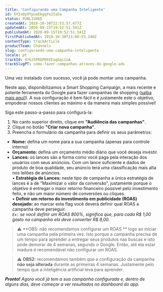 ```yaml
---
title: 'Configurando uma Campanha Inteligente'
id: 5YIxQy9TpuaEkgqYo2IaSa
status: PUBLISHED
createdAt: 2018-10-30T22:53:57.677Z
updatedAt: 2020-09-15T19:52:51.541Z
publishedAt: 2020-09-15T19:52:51.541Z
firstPublishedAt: 2018-10-30T23:00:53.240Z
contentType: trackArticle
productTeam: Channels
slug: configurando-uma-campanha-inteligente
locale: pt
trackId: 47kz5PRQPK0IEaqGqiIuA
trackSlugPT: como-fazer-campanhas-atraves-do-google-ads
---
```


Uma vez instalado com sucesso, você já pode montar uma campanha. 

Neste app, disponibilizamos a Smart Shopping Campaign, a mais recente e potente ferramenta do Google para fazer campanhas de shopping ([saiba mais aqui!](https://support.google.com/google-ads/answer/7457632?hl=pt-BR)). A sua configuração é bem fácil e é justamente este o objetivo, empoderar nossos clientes ao máximo e da maneira mais simples possível!

Siga este passo-a-passo para configurá-la:

1. No canto superior direito, clique em __"Audiência das campanhas"__.
2. Clique no botão __"Criar nova campanha"__.
3. Preencha o formulário da campanha para definir os seus parâmetros:
 - __Nome:__ defina um nome para a sua campanha (apenas para controle interno)
 - __Orçamento:__ defina um orçamento médio diário que você deseja investir.
 - __Lances:__ os lances são a forma como você paga pela interação dos usuários com seus anúncios. Com um lance suficiente e dados de produto de boa qualidade, seu anúncio terá uma classificação mais alta nos leilões de anúncios.
    <br/>&bull; __Estratégia de Lances:__ neste tipo de campanha a única estratégia de lances é a de "Maximizar o valor da conversão", justamente porque o objetivo é entregar o maior retorno financeiro possível pelo investimento feito, e não um maior número de conversões ou cliques.
    <br/>&bull; __Definir um retorno do investimento em publicidade (ROAS) desejado:__ ao marcar esta flag você deverá definir qual ROAS a campanha deve perseguir.
    <br/>_`Ex:` se você definir um ROAS 800%, significa que, para cada R$ 1,00 gasto na campanha ela deve converter R$ 8,00._

>⚠️ **OBS: não recomendamos configurar um ROAS ** logo ao iniciar uma campanha pela primeira vez. Isto porque a campanha precisa de um tempo para aprender a entregar seus produtos nas buscas e isto pode demorar de 4 semanas, segundo o Google. Então, até ela estar madura é recomendável não configurar um ROAS.

>⚠️ **OBS2:** recomendamos também que a configuração da campanha **não seja alterada** durante as primeiras 4 semanas. Justamente pelo tempo que a inteligência artificial leva para aprender.

*__Pronto!__ Agora você já tem a sua campanha configurada e, dentro de alguns dias, deve começar a ver resultados no dashboard do app.*
